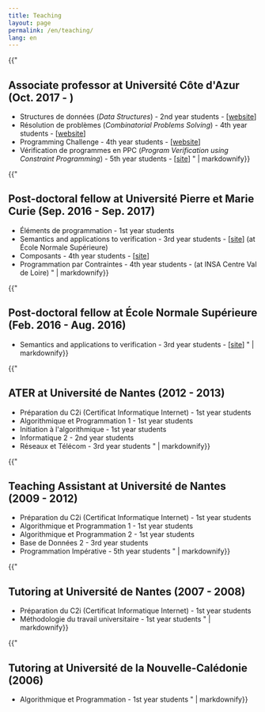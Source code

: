 ```yaml
---
title: Teaching
layout: page
permalink: /en/teaching/
lang: en
---
```



<section>

{{"
# Associate professor at Université Côte d'Azur (Oct. 2017 - )
- Structures de données (_Data Structures_) - 2nd year  students - [[website](http://i3s.unice.fr/licence-info/l2/structures-et-c/)]
- Résolution de problèmes (_Combinatorial Problems Solving_) - 4th year  students - [[website](http://i3s.unice.fr/master-info/s1/resolution-problemes/)]
- Programming Challenge - 4th year  students - [[website](http://i3s.unice.fr/master-info/s1/programming-challenge/)]
- Vérification de programmes en PPC (_Program Verification using Constraint Programming_) - 5th year  students - [[site](http://i3s.unice.fr/master-info/s3/verification-de-programmes-en-ppc/)]
" | markdownify}}
</section>

<section class="highlight">

{{"
# Post-doctoral fellow at Université Pierre et Marie Curie (Sep. 2016 - Sep. 2017)

- Éléments de programmation - 1st year  students
- Semantics and applications to verification - 3rd year  students - [[site](http://www.di.ens.fr/~rival/semverif-2017/)] (at École Normale Supérieure)
- Composants - 4th year  students - [[site](https://www-master.ufr-info-p6.jussieu.fr:8083/2016/CPS)]
- Programmation par Contraintes - 4th year  students - (at INSA Centre Val de Loire)
" | markdownify}}
</section>

<section>

{{"
# Post-doctoral fellow at École Normale Supérieure (Feb. 2016 - Aug. 2016)

- Semantics and applications to verification - 3rd year  students - [[site](http://www.di.ens.fr/~rival/semverif-2016/)]
" | markdownify}}
</section>

<section class="highlight">

{{"
# ATER at Université de Nantes (2012 - 2013)

- Préparation du C2i (Certificat Informatique Internet) - 1st year  students
- Algorithmique et Programmation 1 - 1st year  students
- Initiation à l'algorithmique - 1st year  students
- Informatique 2 - 2nd year  students
- Réseaux et Télécom - 3rd year  students
" | markdownify}}
</section>

<section class="highlight">

{{"
# Teaching Assistant at Université de Nantes (2009 - 2012)

- Préparation du C2i (Certificat Informatique Internet) - 1st year  students
- Algorithmique et Programmation 1 - 1st year  students
- Algorithmique et Programmation 2 - 1st year  students
- Base de Données 2 - 3rd year  students
- Programmation Impérative - 5th year  students
" | markdownify}}
</section>

<section>

{{"
# Tutoring at Université de Nantes (2007 - 2008)

- Préparation du C2i (Certificat Informatique Internet) - 1st year  students
- Méthodologie du travail universitaire - 1st year  students
" | markdownify}}
</section>

<section class="highlight">

{{"
# Tutoring at Université de la Nouvelle-Calédonie (2006)

- Algorithmique et Programmation - 1st year  students
" | markdownify}}
</section>

